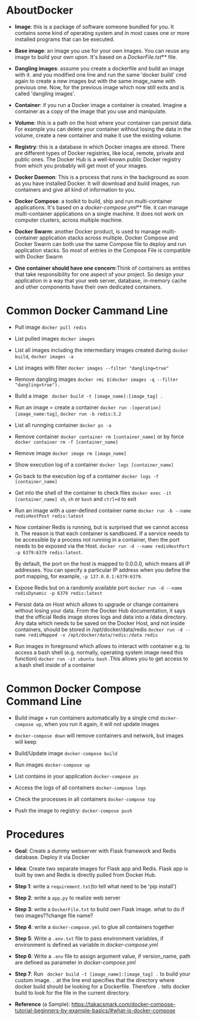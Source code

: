 # AboutDocker

* **Image**: this is a package of software someone bundled for you. It contains some kind of operating system and in most cases one or more installed programs that can be executed.

* **Base image**: an image you use for your own images. You can reuse any image to build your own upon. It's based on  a _DockerFile.txt_** file. 

* **Dangling images**: assume you create a dockerfile and build an image with it. and you modified one line and run the same 'docker build' cmd again to create a new images but with the same image_name with previous one. Now, for the previous image which now still exits and is called 'dangling images'. 

* **Container**: if you run a Docker image a container is created. Imagine a container as a copy of the image that you use and manipulate.

* **Volume**: this is a path on the host where your container can persist data. For example you can delete your container without losing the data in the volume, create a new container and make it use the existing volume.

* **Registry**: this is a database in which Docker images are stored. There are different types of Docker registries, like local, remote, private and public ones. The Docker Hub is a well-known public Docker registry from which you probably will get most of your images.

* **Docker Daemon**: This is a process that runs in the background as soon as you have installed Docker. It will download and build images, run containers and give all kind of information to you.

* **Docker Compose**:  a toolkit to build, ship and run multi-container applications. It's based on  a _docker-compose.yml_** file.  it can manage multi-container applications on a single machine. It does not work on computer clusters, across multiple machine.

* **Docker Swarm**: another Docker product, is used to manage multi-container application stacks across multiple. Docker Compose and Docker Swarm can both use the same Compose file to deploy and run application stacks. So most of entries in the Compose File is compatible with Docker Swarm

* **One container should have one concern**:Think of containers as entities that take responsibility for one aspect of your project. So design your application in a way that your web server, database, in-memory cache and other components have their own dedicated containers.



# Common Docker Cammand Line

* Pull image `docker pull redis`

* List pulled images `docker images`

* List all images including the intermediary images created during `docker build`, `docker images -a`

* List images with filter `docker images --filter "dangling=true"`

* Remove dangling images `docker rmi $(docker images -q --filter "dangling=true").`

* Build a image ` docker build -t [image_name]:[image_tag] .`

* Run an image = create a container `docker run -[operation] [image_name:tag]`, `docker run -b redis:3.2`

* List all runnging container `docker ps -a`

* Remove container `docker container rm [container_name]` or by force `docker container rm -f [container_name]`

* Remove image `docker image rm [image_name]`

* Show execution log of a container `docker logs [container_name]`

* Go back to the execution log of a container `docker logs -f [container_name]`

* Get into the shell of the container to check files `docker exec -it [container_name] sh`, `sh` or `bash` and `ctrl+d` to exit

* Run an image with a user-defined container name `docker run -b --name redisHostPost redis:latest`

* Now container Redis is running, but is surprised that we cannot access it. The reason is that each container is sandboxed. If a service needs to be accessible by a process not running in a container, then the port needs to be exposed via the Host.
`docker run -d --name redisHostPort -p 6379:6379 redis:latest`.
  
  By default, the port on the host is mapped to 0.0.0.0, which means all IP addresses. You can specify a particular IP address when you define the port mapping, for example, `-p 127.0.0.1:6379:6379`.

* Expose Redis but on a randomly available port `docker run -d --name redisDynamic -p 6379 redis:latest`

* Persist data on Host which allows to upgrade or change containers without losing your data.
	From the Docker Hub documentation, it says that the official Redis image stores logs and data into a /data directory.
	Any data which needs to be saved on the Docker Host, and not inside containers, should be stored in /opt/docker/data/redis
  `docker run -d --name redisMapped -v /opt/docker/data/redis:/data redis`
  
* Run images in foreground which allows to interact with container e.g. to access a bash shell (e.g. normally, operating system image need this function)
`docker run -it ubuntu bash` .This allows you to get access to a bash shell inside of  a container

# Common Docker Compose Command Line

* Build image + run containers automatically by a single cmd `docker-compose up`, when you run it again, it will not update images

* `docker-compose down` will remove containers and network, but images will keep

* Build/Update image `docker-compose build`

* Run images `docker-compose up`

* List contains in your application `docker-compose ps`

* Access the logs of all containers `docker-compose logs`

* Check the processes in all containers `docker-compose top`

* Push the image to registry: `docker-compose push`


# Procedures
* **Goal**: Create a dummy webserver with Flask framework and Redis database. Deploy it via Docker

* **Idea**: Create two separate images for Flask app and Redis. Flask app is built by own and Redis is directly pulled from Docker Hub.

* **Step 1**: write a `requirement.txt`(to tell what need to be 'pip install')

* **Step 2**: write a `app.py` to realize web server

* **Step 3**: write a `DockerFile.txt` to build own Flask image. what to do if two images??change file name?

* **Step 4**: write a `docker-compose.yml` to glue all containers together

* **Step 5**: Write a `.env.txt` file to pass environment variables, if environment is defined as variable in *docker-compose.yml*

* **Step 6**: Write a `.env` file to assign argument value, if version_name, path are defined as parameter in *docker-compose.yml*


* **Step 7**: Run ` docker build -t [image_name]:[image_tag] .` to build your custom image. `.` at the line end specifies that the directory where docker build should be looking for a Dockerfile. Therefore `.` tells docker build to look for the file in the current directory.

* **Reference** (a Sample): https://takacsmark.com/docker-compose-tutorial-beginners-by-example-basics/#what-is-docker-compose



